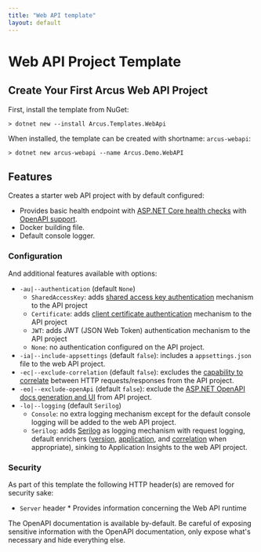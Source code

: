 ```yaml
---
title: "Web API template"
layout: default
---
```


# Web API Project Template

## Create Your First Arcus Web API Project

First, install the template from NuGet:

```shell
> dotnet new --install Arcus.Templates.WebApi
```

When installed, the template can be created with shortname: `arcus-webapi`:

```shell
> dotnet new arcus-webapi --name Arcus.Demo.WebAPI
```

## Features

Creates a starter web API project with by default configured:

* Provides basic health endpoint with [ASP.NET Core health checks](https://docs.microsoft.com/en-us/aspnet/core/host-and-deploy/health-checks?view=aspnetcore-2.2) with [OpenAPI support](https://www.codit.eu/blog/documenting-asp-net-core-health-checks-with-openapi/).
* Docker building file.
* Default console logger.

### Configuration

And additional features available with options:

* `-au|--authentication` (default `None`)
  * `SharedAccessKey`: adds [shared access key authentication](https://webapi.arcus-azure.net/features/security/auth/shared-access-key) mechanism to the API project
  * `Certificate`: adds [client certificate authentication](https://webapi.arcus-azure.net/features/security/auth/certificate) mechanism to the API project
  * `JWT`: adds JWT (JSON Web Token) authentication mechanism to the API project
  * `None`: no authentication configured on the API project.
* `-ia|--include-appsettings` (default `false`): includes a `appsettings.json` file to the web API project.
* `-ec|--exclude-correlation` (default `false`): excludes the [capability to correlate](https://webapi.arcus-azure.net/features/correlation) between HTTP requests/responses from the API project.
* `-eo|--exclude-openApi` (default `false`): exclude the [ASP.NET OpenAPI docs generation and UI](https://docs.microsoft.com/en-us/aspnet/core/tutorials/getting-started-with-swashbuckle?view=aspnetcore-3.1&tabs=visual-studio) from API project.
* `-lo|--logging` (default `Serilog`)
  * `Console`: no extra logging mechanism except for the default console logging will be added to the web API project.
  * `Serilog`: adds [Serilog](https://serilog.net/) as logging mechanism with request logging, default enrichers ([version](https://observability.arcus-azure.net/features/telemetry-enrichment#version-enricher), [application](https://observability.arcus-azure.net/features/telemetry-enrichment#application-enricher), and [correlation](https://webapi.arcus-azure.net/features/telemetry) when appropriate), sinking to Application Insights to the web API project.

### Security

As part of this template the following HTTP header(s) are removed for security sake:
* `Server` header * Provides information concerning the Web API runtime

The OpenAPI documentation is available by-default. Be careful of exposing sensitive information with the OpenAPI documentation, only expose what's necessary and hide everything else.